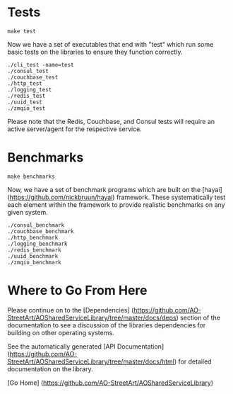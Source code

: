 # Tests

`make test`

Now we have a set of executables that end with "test" which run some basic tests on the libraries to ensure they function correctly.

    ./cli_test -name=test
    ./consul_test
    ./couchbase_test
    ./http_test
    ./logging_test
    ./redis_test
    ./uuid_test
    ./zmqio_test

Please note that the Redis, Couchbase, and Consul tests will require an active server/agent for the respective service.

# Benchmarks

`make benchmarks`

Now, we have a set of benchmark programs which are built on the [hayai] (https://github.com/nickbruun/hayai) framework.
These systematically test each element within the framework to provide realistic benchmarks on any given system.

    ./consul_benchmark
    ./couchbase_benchmark
    ./http_benchmark
    ./logging_benchmark
    ./redis_benchmark
    ./uuid_benchmark
    ./zmqio_benchmark

# Where to Go From Here
Please continue on to the [Dependencies] (https://github.com/AO-StreetArt/AOSharedServiceLibrary/tree/master/docs/deps) section of the documentation to see a discussion of the libraries dependencies for building on other operating systems.

See the automatically generated [API Documentation] (https://github.com/AO-StreetArt/AOSharedServiceLibrary/tree/master/docs/html) for detailed documentation on the library.


[Go Home] (https://github.com/AO-StreetArt/AOSharedServiceLibrary)

